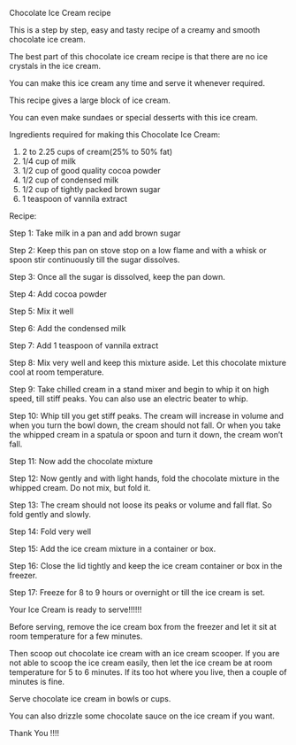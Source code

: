 Chocolate Ice Cream recipe

This is a step by step, easy and tasty recipe of a creamy and smooth chocolate ice cream.

The best part of this chocolate ice cream recipe is that there are no ice crystals in the ice cream. 

You can make this ice cream any time and serve it whenever required. 

This recipe gives a large block of ice cream. 

You can even make sundaes or special desserts with this ice cream.


Ingredients required for making this Chocolate Ice Cream:

1. 2 to 2.25 cups of cream(25% to 50% fat)
2. 1/4 cup of milk
3. 1/2 cup of good quality cocoa powder
4. 1/2 cup of condensed milk
5. 1/2 cup of tightly packed brown sugar
6. 1 teaspoon of vannila extract

Recipe:

Step 1: Take milk in a pan and add brown sugar

Step 2: Keep this pan on stove stop on a low flame and with a whisk or spoon stir continuously till the sugar dissolves.

Step 3: Once all the sugar is dissolved, keep the pan down.

Step 4: Add cocoa powder

Step 5: Mix it well

Step 6: Add the condensed milk

Step 7: Add 1 teaspoon of vannila extract

Step 8: Mix very well and keep this mixture aside. Let this chocolate mixture cool at room temperature.

Step 9: Take chilled cream in a stand mixer and begin to whip it on high speed, till stiff peaks. You can also use an electric beater to whip.

Step 10: Whip till you get stiff peaks. The cream will increase in volume and when you turn the bowl down, the cream should not fall. Or when you take the whipped cream in a spatula or spoon and turn it down, the cream won’t fall.

Step 11: Now add the chocolate mixture

Step 12: Now gently and with light hands, fold the chocolate mixture in the whipped cream. Do not mix, but fold it.

Step 13: The cream should not loose its peaks or volume and fall flat. So fold gently and slowly.

Step 14: Fold very well

Step 15: Add the ice cream mixture in a container or box.

Step 16: Close the lid tightly and keep the ice cream container or box in the freezer.

Step 17: Freeze for 8 to 9 hours or overnight or till the ice cream is set.

Your Ice Cream is ready to serve!!!!!!

Before serving, remove the ice cream box from the freezer and let it sit at room temperature for a few minutes.

Then scoop out chocolate ice cream with an ice cream scooper. If you are not able to scoop the ice cream easily, then let the ice cream be at room temperature for 5 to 6 minutes. If its too hot where you live, then a couple of minutes is fine.

Serve chocolate ice cream in bowls or cups.

You can also drizzle some chocolate sauce on the ice cream if you want.

Thank You !!!!
